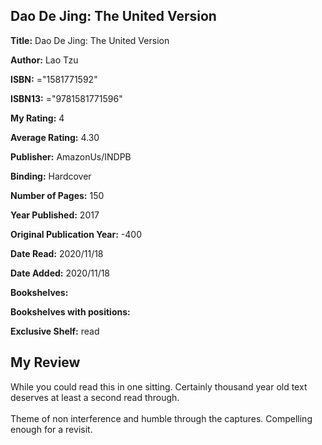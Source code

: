 ## Dao De Jing: The United Version

**Title:** Dao De Jing: The United Version

**Author:** Lao Tzu

**ISBN:** ="1581771592"

**ISBN13:** ="9781581771596"

**My Rating:** 4

**Average Rating:** 4.30

**Publisher:** AmazonUs/INDPB

**Binding:** Hardcover

**Number of Pages:** 150

**Year Published:** 2017

**Original Publication Year:** -400

**Date Read:** 2020/11/18

**Date Added:** 2020/11/18

**Bookshelves:** 

**Bookshelves with positions:** 

**Exclusive Shelf:** read


## My Review

While you could read this in one sitting. Certainly thousand year old text deserves at least a second read through. <br/><br/>Theme of non interference and humble through the captures. Compelling enough for a revisit. 
